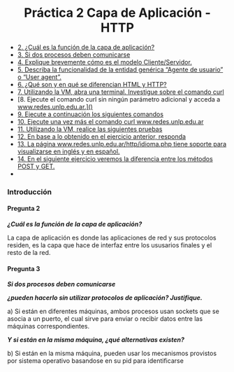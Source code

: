 <h1 align="center"> Práctica 2 Capa de Aplicación - HTTP</h1>

- [2. ¿Cuál es la función de la capa de aplicación?]()
- [3. Si dos procesos deben comunicarse]()
- [4. Explique brevemente cómo es el modelo Cliente/Servidor.]()
- [5. Describa la funcionalidad de la entidad genérica “Agente de usuario” o “User agent”.]()
- [6. ¿Qué son y en qué se diferencian HTML y HTTP?]()
- [7. Utilizando la VM, abra una terminal. Investigue sobre el comando curl]()
- [8. Ejecute el comando curl sin ningún parámetro adicional y acceda a www.redes.unlp.edu.ar.]()
- [9. Ejecute a continuación los siguientes comandos]()
- [10. Ejecute una vez más el comando curl www.redes.unlp.edu.ar ]()
- [11. Utilizando la VM, realice las siguientes pruebas]()
- [12. En base a lo obtenido en el ejercicio anterior, responda]()
- [13. La página www.redes.unlp.edu.ar/http/idioma.php tiene soporte para visualizarse en inglés y en español.]()
- [14. En el siguiente ejercicio veremos la diferencia entre los métodos POST y GET.]()
- []()

### Introducción


#### Pregunta 2
***¿Cuál es la función de la capa de aplicación?***

La capa de aplicación es donde las aplicaciones de red y sus protocolos residen, es la capa que hace de interfaz entre los ususarios finales y el resto de la red.

#### Pregunta 3
***Si dos procesos deben comunicarse***

***¿pueden hacerlo sin utilizar protocolos de aplicación? Justifique.***

a) Si están en diferentes máquinas, ambos procesos usan sockets que se asocia a un puerto, el cual sirve para enviar o recibir datos entre las máquinas correspondientes.

***Y si están en la misma máquina, ¿qué alternativas existen?***

b) Si están en la misma máquina, pueden usar los mecanismos provistos por sistema operativo basandose en su pid para identificarse

